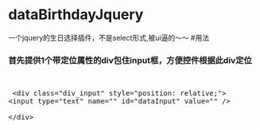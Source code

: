 # dataBirthdayJquery
一个jquery的生日选择插件，不是select形式,被ui逼的～～
#用法
### 首先提供1个带定位属性的div包住input框，方便控件根据此div定位
   <pre>
  &lt;div class="div_input" style="position: relative;"&gt;
			&lt;input type="text" name="" id="dataInput" value="" /&gt;			
  &lt;/div&gt;
   </pre>
